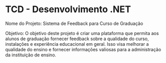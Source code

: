 # TCD - Desenvolvimento .NET
 
Nome do Projeto: Sistema de Feedback para Curso de Graduação

Objetivo: O objetivo deste projeto é criar uma plataforma que permita aos alunos de graduação fornecer feedback sobre a qualidade do curso, instalações e experiência educacional em geral. Isso visa melhorar a qualidade do ensino e fornecer informações valiosas para a administração da instituição de ensino.
